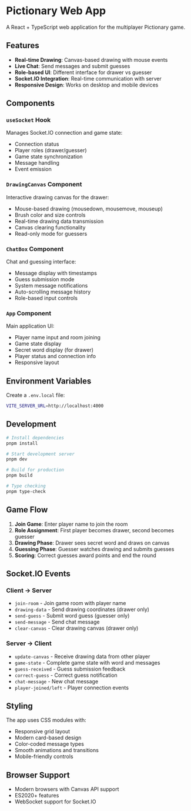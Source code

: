 # Pictionary Web App

A React + TypeScript web application for the multiplayer Pictionary game.

## Features

- **Real-time Drawing**: Canvas-based drawing with mouse events
- **Live Chat**: Send messages and submit guesses
- **Role-based UI**: Different interface for drawer vs guesser
- **Socket.IO Integration**: Real-time communication with server
- **Responsive Design**: Works on desktop and mobile devices

## Components

### `useSocket` Hook
Manages Socket.IO connection and game state:
- Connection status
- Player roles (drawer/guesser)
- Game state synchronization
- Message handling
- Event emission

### `DrawingCanvas` Component
Interactive drawing canvas for the drawer:
- Mouse-based drawing (mousedown, mousemove, mouseup)
- Brush color and size controls
- Real-time drawing data transmission
- Canvas clearing functionality
- Read-only mode for guessers

### `ChatBox` Component
Chat and guessing interface:
- Message display with timestamps
- Guess submission mode
- System message notifications
- Auto-scrolling message history
- Role-based input controls

### `App` Component
Main application UI:
- Player name input and room joining
- Game state display
- Secret word display (for drawer)
- Player status and connection info
- Responsive layout

## Environment Variables

Create a `.env.local` file:
```bash
VITE_SERVER_URL=http://localhost:4000
```

## Development

```bash
# Install dependencies
pnpm install

# Start development server
pnpm dev

# Build for production
pnpm build

# Type checking
pnpm type-check
```

## Game Flow

1. **Join Game**: Enter player name to join the room
2. **Role Assignment**: First player becomes drawer, second becomes guesser
3. **Drawing Phase**: Drawer sees secret word and draws on canvas
4. **Guessing Phase**: Guesser watches drawing and submits guesses
5. **Scoring**: Correct guesses award points and end the round

## Socket.IO Events

### Client → Server
- `join-room` - Join game room with player name
- `drawing-data` - Send drawing coordinates (drawer only)
- `send-guess` - Submit word guess (guesser only)
- `send-message` - Send chat message
- `clear-canvas` - Clear drawing canvas (drawer only)

### Server → Client
- `update-canvas` - Receive drawing data from other player
- `game-state` - Complete game state with word and messages
- `guess-received` - Guess submission feedback
- `correct-guess` - Correct guess notification
- `chat-message` - New chat message
- `player-joined/left` - Player connection events

## Styling

The app uses CSS modules with:
- Responsive grid layout
- Modern card-based design
- Color-coded message types
- Smooth animations and transitions
- Mobile-friendly controls

## Browser Support

- Modern browsers with Canvas API support
- ES2020+ features
- WebSocket support for Socket.IO